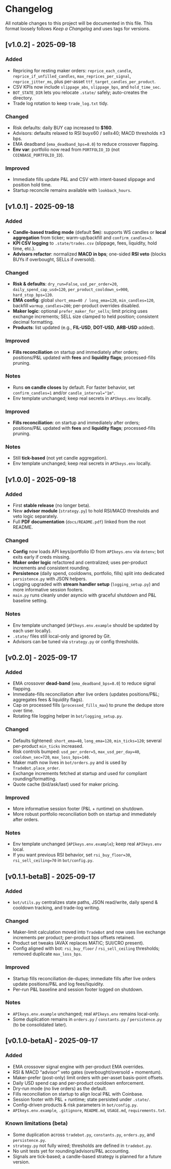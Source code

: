 ﻿# Changelog

All notable changes to this project will be documented in this file.
This format loosely follows *Keep a Changelog* and uses tags for versions.

## [v1.0.2] - 2025-09-18
### Added
- Repricing for resting maker orders: `reprice_each_candle`, `reprice_if_unfilled_candles`, `max_reprices_per_signal`, `reprice_jitter_ms`, plus per-asset `ttf_target_candles_per_product`.
- CSV KPIs now include `slippage_abs`, `slippage_bps`, and `hold_time_sec`.
- `BOT_STATE_DIR` lets you relocate `.state/` safely; auto-creates the directory.
- Trade log rotation to keep `trade_log.txt` tidy.

### Changed
- Risk defaults: daily BUY cap increased to **$160**.
- Advisors: defaults relaxed to RSI buy≤60 / sell≥40; MACD thresholds ±3 bps.
- EMA deadband (`ema_deadband_bps=8.0`) to reduce crossover flapping.
- **Env var**: portfolio now read from `PORTFOLIO_ID` (not `COINBASE_PORTFOLIO_ID`).

### Improved
- Immediate fills update P&L and CSV with intent-based slippage and position hold time.
- Startup reconcile remains available with `lookback_hours`.



## [v1.0.1] - 2025-09-18
### Added
- **Candle-based trading mode** (default **5m**): supports WS candles or **local aggregation** from ticker; warm-up/backfill and `confirm_candles=3`.
- **KPI CSV logging** to `.state/trades.csv` (slippage, fees, liquidity, hold time, etc.).
- **Advisors refactor**: normalized **MACD in bps**; one-sided **RSI veto** (blocks BUYs if overbought, SELLs if oversold).

### Changed
- **Risk & defaults**: `dry_run=False`, `usd_per_order=20`, `daily_spend_cap_usd=120`, `per_product_cooldown_s=900`, `hard_stop_bps=120`.
- **EMA config**: global `short_ema=40 / long_ema=120`, `min_candles=120`, backfill `warmup_candles=200`; per-product overrides disabled.
- **Maker logic**: optional `prefer_maker_for_sells`; limit pricing uses exchange increments; SELL size clamped to held position; consistent decimal formatting.
- **Products**: list updated (e.g., **FIL-USD**, **DOT-USD**, **ARB-USD** added).

### Improved
- **Fills reconciliation** on startup and immediately after orders; positions/P&L updated with **fees** and **liquidity flags**; processed-fills pruning.

### Notes
- Runs **on candle closes** by default. For faster behavior, set `confirm_candles=1` and/or `candle_interval="1m"`.
- Env template unchanged; keep real secrets in `APIkeys.env` locally.

### Improved
- **Fills reconciliation**: on startup and immediately after orders; positions/P&L updated with
  **fees** and **liquidity flags**; processed-fills pruning.

### Notes
- Still **tick-based** (not yet candle aggregation).
- Env template unchanged; keep real secrets in `APIkeys.env` locally.



## [v1.0.0] - 2025-09-18
### Added
- First **stable release** (no longer beta).
- New **advisor module** (`strategy.py`) to hold RSI/MACD thresholds and veto logic separately.
- Full **PDF documentation** (`docs/README.pdf`) linked from the root README.

### Changed
- **Config** now loads API keys/portfolio ID from `APIkeys.env` via `dotenv`; bot exits early if creds missing.
- **Maker order logic** refactored and centralized; uses per-product increments and consistent rounding.
- **Persistence** (daily spend, cooldowns, portfolio, fills) split into dedicated `persistence.py` with JSON helpers.
- Logging upgraded with **stream handler setup** (`logging_setup.py`) and more informative session footers.
- `main.py` runs cleanly under asyncio with graceful shutdown and P&L baseline setting.

### Notes
- Env template unchanged (`APIkeys.env.example` should be updated by each user locally).
- `.state/` files still local-only and ignored by Git.
- Advisors can be tuned via `strategy.py` or config thresholds.



## [v0.2.0] - 2025-09-17
### Added
- EMA crossover **dead-band** (`ema_deadband_bps=8.0`) to reduce signal flapping. 
- Immediate-fills reconciliation after live orders (updates positions/P&L; aggregates fees & liquidity flags).
- Cap on processed fills (`processed_fills_max`) to prune the dedupe store over time.
- Rotating file logging helper in `bot/logging_setup.py`.

### Changed
- Defaults tightened: `short_ema=40`, `long_ema=120`, `min_ticks=120`; several per-product `min_ticks` increased.
- Risk controls bumped: `usd_per_order=5`, `max_usd_per_day=40`, `cooldown_sec=720`, `max_loss_bps=140`.
- Maker math now lives in `bot/orders.py` and is used by `TradeBot.place_order`.
- Exchange increments fetched at startup and used for compliant rounding/formatting.
- Quote cache (bid/ask/last) used for maker pricing.

### Improved
- More informative session footer (P&L + runtime) on shutdown.
- More robust portfolio reconciliation both on startup and immediately after orders.

### Notes
- Env template unchanged (`APIkeys.env.example`); keep real `APIkeys.env` local.
- If you want previous RSI behavior, set `rsi_buy_floor=30`, `rsi_sell_ceiling=70` in `bot/config.py`.



## [v0.1.1-betaB] - 2025-09-17
### Added
- `bot/utils.py` centralizes state paths, JSON read/write, daily spend & cooldown tracking, and trade-log writing.

### Changed
- Maker-limit calculation moved into `TradeBot` and now uses live exchange increments per product; per-product bps offsets retained.
- Product set tweaks (AVAX replaces MATIC; SUI/CRO present).
- Config aligned with bot: `rsi_buy_floor` / `rsi_sell_ceiling` thresholds; removed duplicate `max_loss_bps`.

### Improved
- Startup fills reconciliation de-dupes; immediate fills after live orders update positions/P&L and log fees/liquidity.
- Per-run P&L baseline and session footer logged on shutdown.

### Notes
- `APIkeys.env.example` unchanged; real `APIkeys.env` remains local-only.
- Some duplication remains in `orders.py` / `constants.py` / `persistence.py` (to be consolidated later).



## [v0.1.0-betaA] - 2025-09-17
### Added
- EMA crossover signal engine with per-product EMA overrides.
- RSI & MACD “advisor” veto gates (overbought/oversold + momentum).
- Maker-prefer (post-only) limit orders with per-asset basis-point offsets.
- Daily USD spend cap and per-product cooldown enforcement.
- Dry-run mode (no live orders) as the default.
- Fills reconciliation on startup to align local P&L with Coinbase.
- Session footer with P&L + runtime; state persisted under `.state/`.
- Config-driven products & risk parameters in `bot/config.py`.
- `APIkeys.env.example`, `.gitignore`, `README.md`, `USAGE.md`, `requirements.txt`.

### Known limitations (beta)
- Some duplication across `tradebot.py`, `constants.py`, `orders.py`, and `persistence.py`.
- `strategy.py` not fully wired; thresholds are defined in `tradebot.py`.
- No unit tests yet for rounding/advisors/P&L accounting.
- Signals are tick-based; a candle-based strategy is planned for a future version.


<!-- latest version -->
